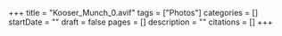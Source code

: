 +++
title = "Kooser_Munch_0.avif"
tags = ["Photos"]
categories = []
startDate = ""
draft = false
pages = []
description = ""
citations = []
+++
